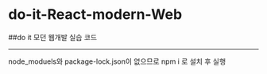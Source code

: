 # do-it-React-modern-Web
##do it 모던 웹개발 실습 코드

---

node_moduels와 package-lock.json이 없으므로 
npm i 로 설치 후 실행
